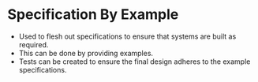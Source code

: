 # Specification By Example
* Used to flesh out specifications to ensure that systems are built as required.
* This can be done by providing examples.
* Tests can be created to ensure the final design adheres to the example specifications.